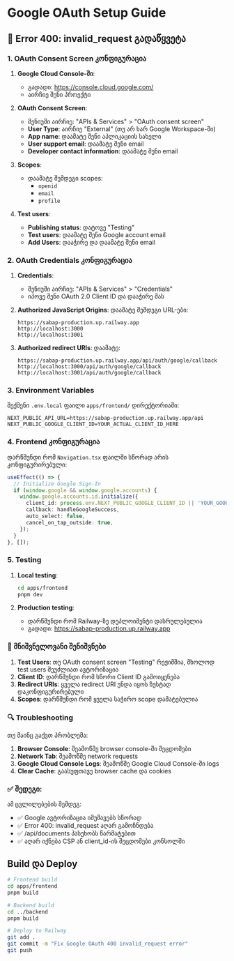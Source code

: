 # Google OAuth Setup Guide

## 🔧 Error 400: invalid_request გადაწყვეტა

### 1. OAuth Consent Screen კონფიგურაცია

1. **Google Cloud Console-ში**:
   - გადადი: https://console.cloud.google.com/
   - აირჩიე შენი პროექტი

2. **OAuth Consent Screen**:
   - მენიუში აირჩიე: "APIs & Services" > "OAuth consent screen"
   - **User Type**: აირჩიე "External" (თუ არ ხარ Google Workspace-ში)
   - **App name**: დაამატე შენი აპლიკაციის სახელი
   - **User support email**: დაამატე შენი email
   - **Developer contact information**: დაამატე შენი email

3. **Scopes**:
   - დაამატე შემდეგი scopes:
     - `openid`
     - `email`
     - `profile`

4. **Test users**:
   - **Publishing status**: დატოვე "Testing"
   - **Test users**: დაამატე შენი Google account email
   - **Add Users**: დააჭირე და დაამატე შენი email

### 2. OAuth Credentials კონფიგურაცია

1. **Credentials**:
   - მენიუში აირჩიე: "APIs & Services" > "Credentials"
   - იპოვე შენი OAuth 2.0 Client ID და დააჭირე მას

2. **Authorized JavaScript Origins**:
   დაამატე შემდეგი URL-ები:
   ```
   https://sabap-production.up.railway.app
   http://localhost:3000
   http://localhost:3001
   ```

3. **Authorized redirect URIs**:
   დაამატე:
   ```
   https://sabap-production.up.railway.app/api/auth/google/callback
   http://localhost:3000/api/auth/google/callback
   http://localhost:3001/api/auth/google/callback
   ```

### 3. Environment Variables

შექმენი `.env.local` ფაილი `apps/frontend/` დირექტორიაში:

```env
NEXT_PUBLIC_API_URL=https://sabap-production.up.railway.app/api
NEXT_PUBLIC_GOOGLE_CLIENT_ID=YOUR_ACTUAL_CLIENT_ID_HERE
```

### 4. Frontend კონფიგურაცია

დარწმუნდი რომ `Navigation.tsx` ფაილში სწორად არის კონფიგურირებული:

```typescript
useEffect(() => {
  // Initialize Google Sign-In
  if (window.google && window.google.accounts) {
    window.google.accounts.id.initialize({
      client_id: process.env.NEXT_PUBLIC_GOOGLE_CLIENT_ID || 'YOUR_GOOGLE_CLIENT_ID',
      callback: handleGoogleSuccess,
      auto_select: false,
      cancel_on_tap_outside: true,
    });
  }
}, []);
```

### 5. Testing

1. **Local testing**:
   ```bash
   cd apps/frontend
   pnpm dev
   ```

2. **Production testing**:
   - დარწმუნდი რომ Railway-ზე დეპლოიმენტი დასრულებულია
   - გადადი: https://sabap-production.up.railway.app

### 🚨 მნიშვნელოვანი შენიშვნები

1. **Test Users**: თუ OAuth consent screen "Testing" რეჟიმშია, მხოლოდ test users შეუძლიათ ავტორიზაცია
2. **Client ID**: დარწმუნდი რომ სწორი Client ID გამოიყენება
3. **Redirect URIs**: ყველა redirect URI უნდა იყოს ზუსტად დაკონფიგურირებული
4. **Scopes**: დარწმუნდი რომ ყველა საჭირო scope დამატებულია

### 🔍 Troubleshooting

თუ მაინც გაქვთ პრობლემა:

1. **Browser Console**: შეამოწმე browser console-ში შეცდომები
2. **Network Tab**: შეამოწმე network requests
3. **Google Cloud Console Logs**: შეამოწმე Google Cloud Console-ში logs
4. **Clear Cache**: გაასუფთავე browser cache და cookies

### ✅ შედეგი:
ამ ცვლილებების შემდეგ:
- ✅ Google ავტორიზაცია იმუშავებს სწორად
- ✅ Error 400: invalid_request აღარ გამოჩნდება
- ✅ /api/documents პასუხობს წარმატებით
- ✅ აღარ იქნება CSP ან client_id-ის შეცდომები კონსოლში

## Build და Deploy

```bash
# Frontend build
cd apps/frontend
pnpm build

# Backend build
cd ../backend
pnpm build

# Deploy to Railway
git add .
git commit -m "Fix Google OAuth 400 invalid_request error"
git push
``` 